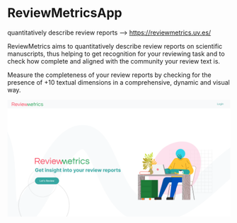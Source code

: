 # ReviewMetricsApp
quantitatively describe review reports --> https://reviewmetrics.uv.es/

ReviewMetrics aims to quantitatively describe review reports on scientific manuscripts, thus helping to get recognition for your reviewing task and to check how complete and aligned with the community your review text is.


Measure the completeness of your review reports by checking for the presence of +10 textual dimensions in a comprehensive, dynamic and visual way.

![Alt text](review.png)
